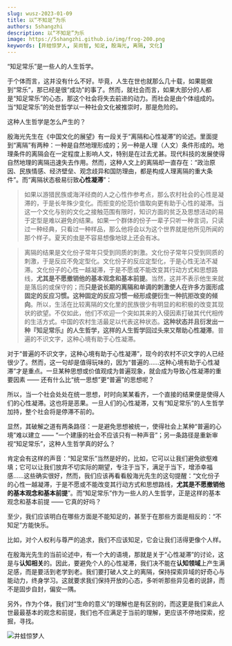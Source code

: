 ```yaml
---
slug: wusz-2023-01-09
title: 以“不知足”为乐
authors: 5shangzhi
description: 以“不知足”为乐
image: https://5shangzhi.github.io/img/frog-200.png
keywords: [井蛙惊梦人, 吴尚智, 知足, 殷海光, 离隔, 文化]
---
```


“知足常乐”是一些人的人生哲学。

于个体而言，这并没有什么不好。毕竟，人生在世也就那么几十载，如果能做到“常乐”，那已经是很“成功”的事了。然而，就社会而言，如果大部分的人都是“知足常乐”的心态，那这个社会将失去前进的动力。而社会是由个体组成的。当“知足常乐”的处世哲学以一种社会文化被推崇时，那是危险的。

这种人生哲学是怎么产生的？

殷海光先生在《中国文化的展望》有一段关于“离隔和心性凝滞”的论述。里面提到“离隔”有两种：一种是自然地理形成的；另一种是人理（人文）条件形成的。地理条件的离隔会在一定程度上影响人文，特别是在过去尤甚。现代科技的发展使得自然地理的离隔迅速失去作用。然而，这种人文上的离隔却一直存在：“政治原因、民族情感、经济壁垒、观念歧异和国防理由，都是构成人理离隔的重大条件”。而“离隔状态极易衍致**心性凝滞**”：

> 如果以游猎民族或海洋经商的人之心性作参考点，那么农村社会的心性是凝滞的，于是长年殊少变化。而拒变的伦范价值取向更有助于心性的凝滞。当这一个文化与别的文化之接触范围有限时，知识方面的贫乏及思想活动的易于定型是难以避免的结果。如果一个群体的份子一辈子只听一种言词，只读过一种经典，只看过一种样品，那么他将会以为这个世界就是他所见所闻的那个样子。夏天的虫是不容易想像地球上还会有冰。

> 离隔的结果是文化份子常年只受到同质的刺激。文化份子常年只受到同质的刺激，于是反应不免定型化。文化份子的反应定型化，于是心性无法不凝滞。文化份子的心性一越凝滞，于是不愿或不能改变其行动方式和思想路线，**尤其是不愿撤销他的基本观念和基本前提**。当然，这并不表示他生来就是落后的或保守的；而**只是说长期的离隔和单调的刺激使人在许多方面形成固定的反应习惯。这种固定的反应习惯一经形成便衍生一种抗拒改变的倾向**。所以，生活在比较离隔的文化里的民族很少有明显的和积极的改变其现状的欲望。不仅如此，他们不欢迎一个突如其来的入侵因素打破其代代相传的生活方式。中国的农村生活最足以代表这种状态。**这种状态并且衍发出一种『知足常乐』的人生哲学，这样的人生哲学回过头来又帮助心性凝滞**。普遍的不识文字，这种心境有助于心性凝滞。

对于“普遍的不识文字，这种心境有助于心性凝滞”，现今的农村不识文字的人已经很少了。然而，这一句却是值得玩味的，因为“普遍的……这种心境有助于心性凝滞”才是重点。一旦某种思想或价值观成为普遍现象，就会成为导致心性凝滞的重要因素 —— 还有什么比“统一思想”更“普遍”的思想呢？

所以，当一个社会处处在统一思想，时时向某某看齐，一个直接的结果便是使得人们的心性凝滞。这也将是恶果。一旦人们的心性凝滞，又有“知足常乐”的人生哲学加持，整个社会将是停滞不前的。

显然，其破解之道有两条路径：一是避免思想被统一，使得社会上某种“普遍的心境”难以建立 —— “一个建康的社会不应该只有一种声音”；另一条路径是重新审视“知足常乐”，这种人生哲学真的好么？

肯定会有这样的声音：“知足常乐”当然是好的，比如，它可以让我们避免欲壑难填；它可以让我们放弃不切实际的期望，专注于当下，满足于当下，增添幸福感……这些确实很好，然而，我们应该再看看殷海光先生的这句提醒：“文化份子的心性一越凝滞，于是不愿或不能改变其行动方式和思想路线，**尤其是不愿撤销他的基本观念和基本前提**”。而“知足常乐”作为一些人的人生哲学，正是这样的基本观念和基本前提 —— 它真的好吗？

至少，我们应该明白在哪些方面是不能知足的，甚至于在那些方面是相反的：“不知足”方能快乐。

比如，对个人权利与尊严的追求，我们不应该知足，它会让我们活得更像个人样。

在殷海光先生的当前论述中，有一个大的语境，那就是关于“心性凝滞”的讨论，这是与**认知相关**的。因此，要避免个人的心性凝滞，我们决不能在**认知领域**上产生满足感，而是要活到老学到老。我们要打破人文上的离隔，保持探索异域的好奇心与能动力，终身学习。这就要求我们保持开放的心态，多听听那些异见者的说辞，而不是固步自封，偏安一隅。

另外，作为个体，我们对“生命的意义”的理解也是有区别的，而这更是我们来此人世最最基本的观念和前提，我们也不应满足于当前的理解，更应该不停地探索，挖掘，寻找。

![井蛙惊梦人](https://5shangzhi.github.io/img/frog.jpeg)
